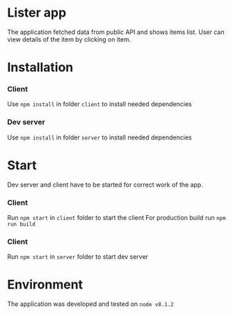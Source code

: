 # Lister app
The application fetched data from public API and shows items list. User can view details of the item by clicking on item.

# Installation

### Client
Use `npm install` in folder `client` to install needed dependencies 

### Dev server
Use `npm install` in folder `server` to install needed dependencies 

# Start

Dev server and client have to be started for correct work of the app.

### Client
Run `npm start` in `client` folder to start the client
For production build run `npm run build`

### Client
Run `npm start` in `server` folder to start dev server

# Environment

The application was developed and tested on `node v8.1.2`
 